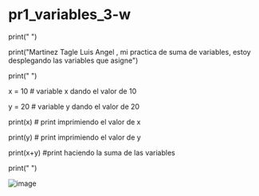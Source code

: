 # pr1_variables_3-w

print(" ")

print("Martinez Tagle Luis Angel , mi practica de suma de variables, estoy desplegando las variables que asigne")

print(" ")

x = 10 # variable x dando el valor de 10

y = 20 # variable y dando el valor de 20

print(x) # print imprimiendo el valor de x

print(y) # print imprimiendo el valor de y


print(x+y) #print haciendo la suma de las variables

print(" ")


![image](https://github.com/user-attachments/assets/34db1917-6d20-41f1-9c8a-324d8a518314)





